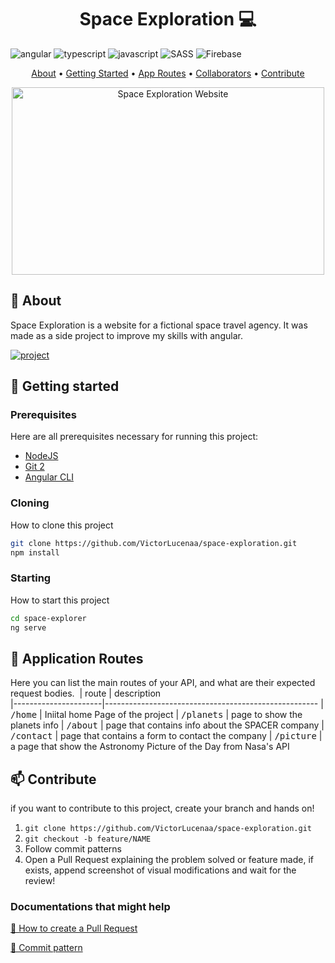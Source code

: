 [JAVASCRIPT__BADGE]: https://img.shields.io/badge/Javascript-000?style=for-the-badge&logo=javascript
[TYPESCRIPT__BADGE]: https://img.shields.io/badge/typescript-D4FAFF?style=for-the-badge&logo=typescript
[ANGULAR__BADGE]: https://img.shields.io/badge/Angular-red?style=for-the-badge&logo=angular
[PROJECT__BADGE]: https://img.shields.io/badge/📱Visit_this_project-000?style=for-the-badge&logo=project
[PROJECT__URL]: https://space-exploration-68496.web.app
[SASS__BADGE]: https://img.shields.io/badge/SASS-hotpink.svg?style=for-the-badge&logo=SASS&logoColor=white
[Firebase__BADGE]: https://img.shields.io/badge/firebase-%23039BE5.svg?style=for-the-badge&logo=firebase

<h1 align="center"  style="font-weight: bold;">Space Exploration 💻</h1>


  
![angular][ANGULAR__BADGE]
![typescript][TYPESCRIPT__BADGE]
![javascript][JAVASCRIPT__BADGE]
![SASS][SASS__BADGE]
![Firebase][Firebase__BADGE]
  


<p align="center">
 <a href="#about">About</a> • 
 <a href="#started">Getting Started</a> • 
  <a href="#started">App Routes</a> • 
  <a href="#colab">Collaborators</a> •
 <a href="#contribute">Contribute</a>
</p>


<p align="center">
    <img src="https://r2.easyimg.io/yhlkhd7xh/space-exploration.png" alt="Space Exploration Website" width="500px" height="300px">
</p>

<h2 id="about">📌 About</h2>

Space Exploration is a website for a fictional space travel agency. It was made as a side project to improve my skills with angular.

[![project][PROJECT__BADGE]][PROJECT__URL]

<h2 id="started">🚀 Getting started</h2>

<h3>Prerequisites</h3>

Here are all prerequisites necessary for running this project:

- [NodeJS](https://nodejs.org/en/download)
- [Git 2](https://github.com)
- [Angular CLI](https://www.npmjs.com/package/@angular/cli?activeTab=versions)

<h3>Cloning</h3>

How to clone this project

```bash
git clone https://github.com/VictorLucenaa/space-exploration.git
npm install
```

<h3>Starting</h3>

How to start this project

```bash
cd space-explorer
ng serve
```

<h2 id="routes">📍 Application Routes</h2>

Here you can list the main routes of your API, and what are their expected request bodies.
​
| route               | description                                          
|----------------------|-----------------------------------------------------
| <kbd>/home</kbd>     | Iniital home Page of the project 
| <kbd>/planets</kbd>     | page to show the planets info
| <kbd>/about</kbd>     | page that contains info about the SPACER company
| <kbd>/contact</kbd>     | page that contains a form to contact the company
| <kbd>/picture</kbd>     | a page that show the Astronomy Picture of the Day from Nasa's API



<h2 id="contribute">📫 Contribute</h2>

if you want to contribute to this project, create your branch and hands on!

1. `git clone https://github.com/VictorLucenaa/space-exploration.git`
2. `git checkout -b feature/NAME`
3. Follow commit patterns
4. Open a Pull Request explaining the problem solved or feature made, if exists, append screenshot of visual modifications and wait for the review!

<h3>Documentations that might help</h3>

[📝 How to create a Pull Request](https://www.atlassian.com/br/git/tutorials/making-a-pull-request)

[💾 Commit pattern](https://gist.github.com/joshbuchea/6f47e86d2510bce28f8e7f42ae84c716)
